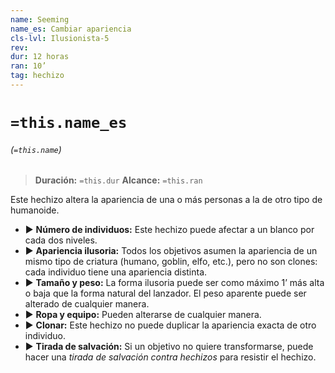 ```yaml
---
name: Seeming
name_es: Cambiar apariencia
cls-lvl: Ilusionista-5
rev: 
dur: 12 horas
ran: 10’
tag: hechizo
---
```

# `=this.name_es`
###### (`=this.name`)

>**Duración:** `=this.dur`
>**Alcance:** `=this.ran`

Este hechizo altera la apariencia de una o más personas a la de otro tipo de humanoide. 
- ▶ **Número de individuos:** Este hechizo puede afectar a un blanco por cada dos niveles. 
- ▶ **Apariencia ilusoria:** Todos los objetivos asumen la apariencia de un mismo tipo de criatura (humano, goblin, elfo, etc.), pero no son clones: cada individuo tiene una apariencia distinta. 
- ▶ **Tamaño y peso:** La forma ilusoria puede ser como máximo 1’ más alta o baja que la forma natural del lanzador. El peso aparente puede ser alterado de cualquier manera. 
- ▶ **Ropa y equipo:** Pueden alterarse de cualquier manera. 
- ▶ **Clonar:** Este hechizo no puede duplicar la apariencia exacta de otro individuo. 
- ▶ **Tirada de salvación:** Si un objetivo no quiere transformarse, puede hacer una _tirada de salvación contra hechizos_ para resistir el hechizo.